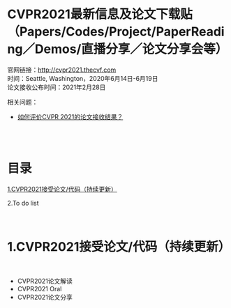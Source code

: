 # CVPR2021最新信息及论文下载贴（Papers/Codes/Project/PaperReading／Demos/直播分享／论文分享会等）

官网链接：http://cvpr2021.thecvf.com<br>
时间：Seattle, Washington，2020年6月14日-6月19日<br>
论文接收公布时间：2021年2月28日<br>

相关问题：<br>

* [如何评价CVPR 2021的论文接收结果？](https://www.zhihu.com/question/446299297)

<br><br>

# 目录

[1.CVPR2021接受论文/代码（持续更新）](#1)

2.To do list

<br>

<a name="1"/> 

# 1.CVPR2021接受论文/代码（持续更新）

<br>

<a name="2"/> 

* CVPR2021论文解读
* CVPR2021 Oral
* CVPR2021论文分享